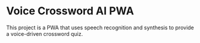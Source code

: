 # Voice Crossword AI PWA

This project is a PWA that uses speech recognition and synthesis to provide a voice-driven crossword quiz.